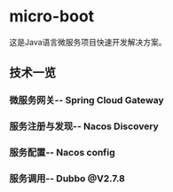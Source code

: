 # micro-boot
这是Java语言微服务项目快速开发解决方案。

## 技术一览

### 微服务网关-- Spring Cloud Gateway

### 服务注册与发现-- Nacos Discovery

### 服务配置-- Nacos config

### 服务调用-- Dubbo @V2.7.8









